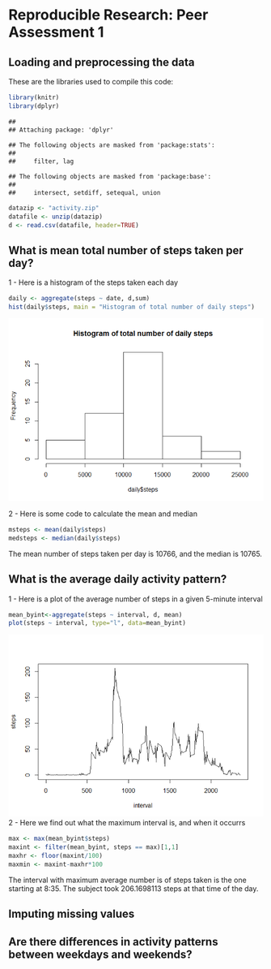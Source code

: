 # Reproducible Research: Peer Assessment 1


## Loading and preprocessing the data
These are the libraries used to compile this code:

```r
library(knitr)
library(dplyr)
```

```
## 
## Attaching package: 'dplyr'
```

```
## The following objects are masked from 'package:stats':
## 
##     filter, lag
```

```
## The following objects are masked from 'package:base':
## 
##     intersect, setdiff, setequal, union
```

```r
datazip <- "activity.zip"
datafile <- unzip(datazip)
d <- read.csv(datafile, header=TRUE)
```


## What is mean total number of steps taken per day?
1 - Here is a histogram of the steps taken each day 

```r
daily <- aggregate(steps ~ date, d,sum)
hist(daily$steps, main = "Histogram of total number of daily steps")
```

![](PA1_template_files/figure-html/dailyhist-1.png)<!-- -->

2 - Here is some code to calculate the mean and median

```r
msteps <- mean(daily$steps)
medsteps <- median(daily$steps)
```
The mean number of steps taken per day is 10766, and the median is 10765.  




## What is the average daily activity pattern?
1 - Here is a plot of the average number of steps in a given 5-minute interval

```r
mean_byint<-aggregate(steps ~ interval, d, mean)
plot(steps ~ interval, type="l", data=mean_byint)
```

![](PA1_template_files/figure-html/daily_patterns-1.png)<!-- -->
2 - Here we find out what the maximum interval is, and when it occurrs  


```r
max <- max(mean_byint$steps)
maxint <- filter(mean_byint, steps == max)[1,1]
maxhr <- floor(maxint/100) 
maxmin <- maxint-maxhr*100
```
The interval with maximum average number is of steps taken is the one starting at 8:35. The subject took 206.1698113 steps at that time of the day. 


## Imputing missing values



## Are there differences in activity patterns between weekdays and weekends?
